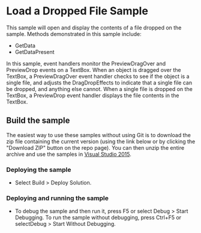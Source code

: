 
# Load a Dropped File Sample
This sample will open and display the contents of a file dropped on the sample. Methods demonstrated in this sample include:
- GetData
- GetDataPresent

In this sample, event handlers monitor the PreviewDragOver and PreviewDrop events on a TextBox. When an object is dragged over the TextBox, a PreviewDragOver event handler checks to see if the object is a single file, and adjusts the DragDropEffects to indicate that a single file can be dropped, and anything else cannot. When a single file is dropped on the TextBox, a PreviewDrop event handler displays the file contents in the TextBox.

## Build the sample
The easiest way to use these samples without using Git is to download the zip file containing the current version (using the link below or by clicking the "Download ZIP" button on the repo page). You can then unzip the entire archive and use the samples in [Visual Studio 2015](https://www.visualstudio.com/wpf-vs).

### Deploying the sample
- Select Build > Deploy Solution. 

### Deploying and running the sample
- To debug the sample and then run it, press F5 or select Debug >  Start Debugging. To run the sample without debugging, press Ctrl+F5 or selectDebug > Start Without Debugging. 


